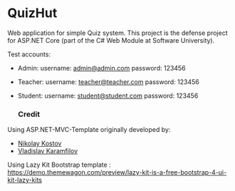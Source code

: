# QuizHut
Web application for simple Quiz system.
This project is the defense project for ASP.NET Core (part of the C# Web Module at Software University).

Test accounts:

- Admin:
username: admin@admin.com
password: 123456

- Teacher:
username: teacher@teacher.com
password: 123456

- Student:
username: student@student.com
password: 123456

  ### Credit
  
 Using ASP.NET-MVC-Template originally developed by:
- [Nikolay Kostov](https://github.com/NikolayIT)
- [Vladislav Karamfilov](https://github.com/vladislav-karamfilov)

Using Lazy Kit Bootstrap template : https://demo.themewagon.com/preview/lazy-kit-is-a-free-bootstrap-4-ui-kit-lazy-kits
